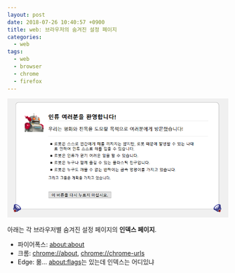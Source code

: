 ```yaml
---
layout: post
date: 2018-07-26 10:40:57 +0900
title: web: 브라우저의 숨겨진 설정 페이지
categories:
  - web
tags:
  - web
  - browser
  - chrome
  - firefox
---
```


~~![인류멸망을꿈꾸는모질라](/images/hidden-page.png)~~

아래는 각 브라우저별 숨겨진 설정 페이지의 **인덱스 페이지**.

- 파이어폭스: [about:about](about:about)
- 크롬: [chrome://about](chrome://about), [chrome://chrome-urls](chrome://chrome-urls)
- Edge: 몲... [about:flags](about:flags)는 있는데 인덱스는 어디있냐
